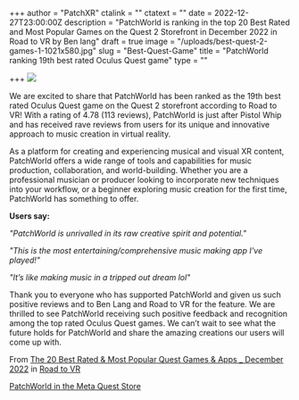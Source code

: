 +++
author = "PatchXR"
ctalink = ""
ctatext = ""
date = 2022-12-27T23:00:00Z
description = "PatchWorld is ranking in the top 20 Best Rated and Most Popular Games on the Quest 2 Storefront in December 2022 in Road to VR by Ben lang"
draft = true
image = "/uploads/best-quest-2-games-1-1021x580.jpg"
slug = "Best-Quest-Game"
title = "PatchWorld ranking 19th best rated Oculus Quest game"
type = ""

+++
![](/uploads/best-quest-game-dec2022.jpg)

We are excited to share that PatchWorld has been ranked as the 19th best rated Oculus Quest game on the Quest 2 storefront according to Road to VR! With a rating of 4.78 (113 reviews), PatchWorld is just after Pistol Whip and has received rave reviews from users for its unique and innovative approach to music creation in virtual reality.

As a platform for creating and experiencing musical and visual XR content, PatchWorld offers a wide range of tools and capabilities for music production, collaboration, and world-building. Whether you are a professional musician or producer looking to incorporate new techniques into your workflow, or a beginner exploring music creation for the first time, PatchWorld has something to offer.

**Users say:**

_"PatchWorld is unrivalled in its raw creative spirit and potential."_

_"This is the most entertaining/comprehensive music making app I've played!"_

_"It’s like making music in a tripped out dream lol"_

Thank you to everyone who has supported PatchWorld and given us such positive reviews and to Ben Lang and Road to VR for the feature. We are thrilled to see PatchWorld receiving such positive feedback and recognition among the top rated Oculus Quest games. We can’t wait to see what the future holds for PatchWorld and share the amazing creations our users will come up with. 

From [The 20 Best Rated & Most Popular Quest Games & Apps _ December 2022](https://www.roadtovr.com/best-oculus-quest-2-games-apps-rated-december-2022/ "The 20 Best Rated & Most Popular Quest Games & Apps _ December 2022") in [Road to VR](https://www.roadtovr.com/)

[PatchWorld in the Meta Quest Store](https://www.oculus.com/experiences/quest/3715150718552632/)